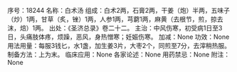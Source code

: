 序号：18244
名称：白术汤
组成：白术2两，石膏2两，干姜（炮）半两，五味子（炒）1两，甘草（炙，锉）1两，人参1两，芎藭1两，麻黄（去根节，煎，掠去沫，焙）1两。
出处：《圣济总录》卷二十二。
主治：中风伤寒，初受病1日至3日，头痛肢体疼，烦躁，恶风，身热憎寒；妊娠伤寒。
加减：None
功效：None
用法用量：每服3钱匕，水1盏，加生姜3片，大枣2个，同煎至7分，去滓稍热服。
制备方法：上为末。
临床应用：None
各家论述：None
用药禁忌：None
附注：None
